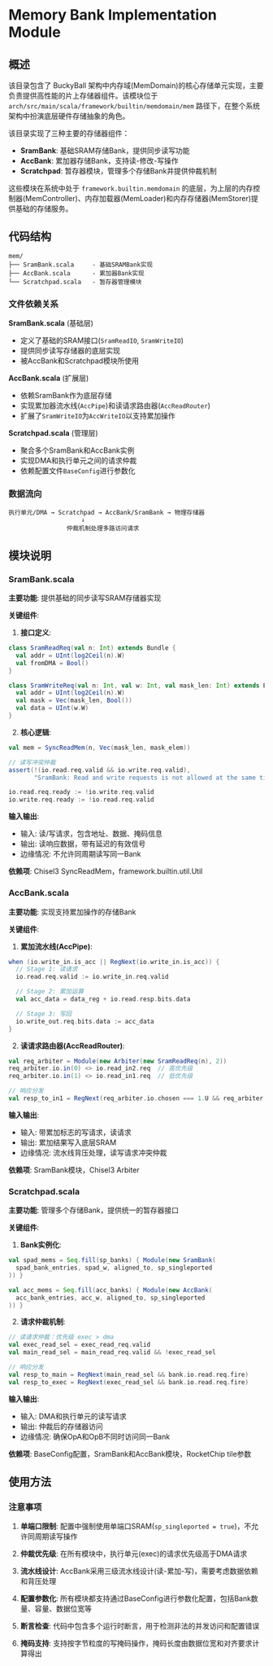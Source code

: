 # Memory Bank Implementation Module

## 概述

该目录包含了 BuckyBall 架构中内存域(MemDomain)的核心存储单元实现，主要负责提供高性能的片上存储器组件。该模块位于 `arch/src/main/scala/framework/builtin/memdomain/mem` 路径下，在整个系统架构中扮演底层硬件存储抽象的角色。

该目录实现了三种主要的存储器组件：
- **SramBank**: 基础SRAM存储Bank，提供同步读写功能
- **AccBank**: 累加器存储Bank，支持读-修改-写操作
- **Scratchpad**: 暂存器模块，管理多个存储Bank并提供仲裁机制

这些模块在系统中处于 `framework.builtin.memdomain` 的底层，为上层的内存控制器(MemController)、内存加载器(MemLoader)和内存存储器(MemStorer)提供基础的存储服务。

## 代码结构

```
mem/
├── SramBank.scala     - 基础SRAMBank实现
├── AccBank.scala      - 累加器Bank实现
└── Scratchpad.scala   - 暂存器管理模块
```

### 文件依赖关系

**SramBank.scala** (基础层)
- 定义了基础的SRAM接口(`SramReadIO`, `SramWriteIO`)
- 提供同步读写存储器的底层实现
- 被AccBank和Scratchpad模块所使用

**AccBank.scala** (扩展层)
- 依赖SramBank作为底层存储
- 实现累加器流水线(`AccPipe`)和读请求路由器(`AccReadRouter`)
- 扩展了`SramWriteIO`为`AccWriteIO`以支持累加操作

**Scratchpad.scala** (管理层)
- 聚合多个SramBank和AccBank实例
- 实现DMA和执行单元之间的请求仲裁
- 依赖配置文件`BaseConfig`进行参数化

### 数据流向

```
执行单元/DMA → Scratchpad → AccBank/SramBank → 物理存储器
                    ↓
                仲裁机制处理多路访问请求
```

## 模块说明

### SramBank.scala

**主要功能**: 提供基础的同步读写SRAM存储器实现

**关键组件**:

1. **接口定义**:
```scala
class SramReadReq(val n: Int) extends Bundle {
  val addr = UInt(log2Ceil(n).W)
  val fromDMA = Bool()
}

class SramWriteReq(val n: Int, val w: Int, val mask_len: Int) extends Bundle {
  val addr = UInt(log2Ceil(n).W)
  val mask = Vec(mask_len, Bool())
  val data = UInt(w.W)
}
```

2. **核心逻辑**:
```scala
val mem = SyncReadMem(n, Vec(mask_len, mask_elem))

// 读写冲突仲裁
assert(!(io.read.req.valid && io.write.req.valid),
       "SramBank: Read and write requests is not allowed at the same time")

io.read.req.ready := !io.write.req.valid
io.write.req.ready := !io.read.req.valid
```

**输入输出**:
- 输入: 读/写请求，包含地址、数据、掩码信息
- 输出: 读响应数据，带有延迟的有效信号
- 边缘情况: 不允许同周期读写同一Bank

**依赖项**: Chisel3 SyncReadMem，framework.builtin.util.Util

### AccBank.scala

**主要功能**: 实现支持累加操作的存储Bank

**关键组件**:

1. **累加流水线(AccPipe)**:
```scala
when (io.write_in.is_acc || RegNext(io.write_in.is_acc)) {
  // Stage 1: 读请求
  io.read.req.valid := io.write_in.req.valid

  // Stage 2: 累加运算
  val acc_data = data_reg + io.read.resp.bits.data

  // Stage 3: 写回
  io.write_out.req.bits.data := acc_data
}
```

2. **读请求路由器(AccReadRouter)**:
```scala
val req_arbiter = Module(new Arbiter(new SramReadReq(n), 2))
req_arbiter.io.in(0) <> io.read_in2.req  // 高优先级
req_arbiter.io.in(1) <> io.read_in1.req  // 低优先级

// 响应分发
val resp_to_in1 = RegNext(req_arbiter.io.chosen === 1.U && req_arbiter.io.out.fire)
```

**输入输出**:
- 输入: 带累加标志的写请求，读请求
- 输出: 累加结果写入底层SRAM
- 边缘情况: 流水线背压处理，读写请求冲突仲裁

**依赖项**: SramBank模块，Chisel3 Arbiter

### Scratchpad.scala

**主要功能**: 管理多个存储Bank，提供统一的暂存器接口

**关键组件**:

1. **Bank实例化**:
```scala
val spad_mems = Seq.fill(sp_banks) { Module(new SramBank(
  spad_bank_entries, spad_w, aligned_to, sp_singleported
)) }

val acc_mems = Seq.fill(acc_banks) { Module(new AccBank(
  acc_bank_entries, acc_w, aligned_to, sp_singleported
)) }
```

2. **请求仲裁机制**:
```scala
// 读请求仲裁：优先级 exec > dma
val exec_read_sel = exec_read_req.valid
val main_read_sel = main_read_req.valid && !exec_read_sel

// 响应分发
val resp_to_main = RegNext(main_read_sel && bank.io.read.req.fire)
val resp_to_exec = RegNext(exec_read_sel && bank.io.read.req.fire)
```

**输入输出**:
- 输入: DMA和执行单元的读写请求
- 输出: 仲裁后的存储器访问
- 边缘情况: 确保OpA和OpB不同时访问同一Bank

**依赖项**: BaseConfig配置，SramBank和AccBank模块，RocketChip tile参数

## 使用方法

### 注意事项

1. **单端口限制**: 配置中强制使用单端口SRAM(`sp_singleported = true`)，不允许同周期读写操作

2. **仲裁优先级**: 在所有模块中，执行单元(exec)的请求优先级高于DMA请求

3. **流水线设计**: AccBank采用三级流水线设计(读-累加-写)，需要考虑数据依赖和背压处理

4. **配置参数化**: 所有模块都支持通过BaseConfig进行参数化配置，包括Bank数量、容量、数据位宽等

5. **断言检查**: 代码中包含多个运行时断言，用于检测非法的并发访问和配置错误

6. **掩码支持**: 支持按字节粒度的写掩码操作，掩码长度由数据位宽和对齐要求计算得出
